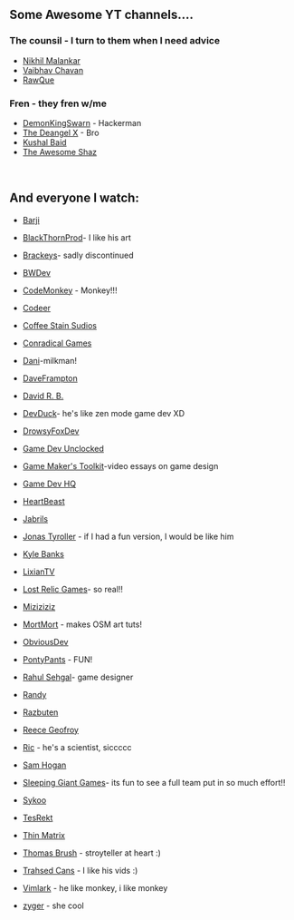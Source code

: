 ## Some Awesome YT channels....

### The counsil - I turn to them when I need advice 
+ [Nikhil Malankar](https://www.youtube.com/c/NikhilMalankarM)
+ [Vaibhav Chavan](https://www.youtube.com/c/UND3RDG)
+ [RawQue](https://www.youtube.com/channel/UCXoj82X2Zqy9jWmKn36fYwA)

### Fren - they fren w/me
+ [DemonKingSwarn](https://www.youtube.com/channel/UCC1yT9JzYwz6dDwLM-KWt0A) - Hackerman
+ [The Deangel X](https://www.youtube.com/channel/UCmTK53CuUCRMMRHgNQ4a6jg) - Bro
+ [Kushal Baid](https://www.youtube.com/channel/UCVsxoJLuSuV7T8jTyOPYQQg) 
+ [The Awesome Shaz](https://www.youtube.com/channel/UCL79-l6VZoiD0Mudq0INuWA)

<br>

## And everyone I watch: 
+ [Barji](https://www.youtube.com/channel/UCz3l6nyODzXLzTxIkARZ8rw)
+ [BlackThornProd](https://www.youtube.com/c/Blackthornprod)- I like his art
+ [Brackeys](https://www.youtube.com/c/Brackeys)- sadly discontinued
+ [BWDev](https://www.youtube.com/channel/UCYU6BO_VdYnzeQEOS_kSBWA)
+ [CodeMonkey](https://www.youtube.com/channel/UCFK6NCbuCIVzA6Yj1G_ZqCg) - Monkey!!!
+ [Codeer](https://www.youtube.com/channel/UCtUeziXLa_x3vvdzUinqE8w)
+ [Coffee Stain Sudios](https://www.youtube.com/user/CoffeeStainStudios)
+ [Conradical Games](https://www.youtube.com/channel/UC3SUzBUNbS95AaLyW6lD8Pg)
+ [Dani](https://www.youtube.com/c/DaniDev)-milkman!
+ [DaveFrampton](https://www.youtube.com/user/majiDave)
+ [David R. B.](https://www.youtube.com/channel/UC49_yx5p2MNa030ZYfLpm3Q)
+ [DevDuck](https://www.youtube.com/channel/UCKCTmact-90hXpV2ns8GSsA)- he's like zen mode game dev XD
+ [DrowsyFoxDev](https://www.youtube.com/channel/UCTUXpMlWwf0Ef__aYRQCS8w)
+ [Game Dev Unclocked](https://www.youtube.com/channel/UCKP-9R75QFQX-5Au3HyfjzA)
+ [Game Maker's Toolkit](https://www.youtube.com/user/McBacon1337)-video essays on game design 
+ [Game Dev HQ](https://www.youtube.com/user/Unity3DCoder)
+ [HeartBeast](https://www.youtube.com/user/uheartbeast)
+ [Jabrils](https://www.youtube.com/channel/UCQALLeQPoZdZC4JNUboVEUg)
+ [Jonas Tyroller](https://www.youtube.com/channel/UC_p_9arduPuxM8DHTGIuSOg) - if I had a fun version, I would be like him

+ [Kyle Banks](https://www.youtube.com/channel/UCfNjj30JZcDJGsw3TMUnhMA)
+ [LixianTV](https://www.youtube.com/user/LixianTV)
+ [Lost Relic Games](https://www.youtube.com/user/MegaStegz)- so real!!
+ [Miziziziz](https://www.youtube.com/user/Miziziziz)
+ [MortMort](https://www.youtube.com/user/atMNRArt) - makes OSM art tuts!
+ [ObviousDev](https://www.youtube.com/channel/UCHwsuay541hn0rj-Bqvm3WA)
+ [PontyPants](https://www.youtube.com/channel/UCORaUhZVpg7yhxJeaPSTGmQ) - FUN!
+ [Rahul Sehgal](https://www.youtube.com/channel/UCmQauraL-PccblfKtykK44Q)- game designer
+ [Randy](https://www.youtube.com/channel/UCUmLRMERmJrmUtgnbFfknAg)
+ [Razbuten](https://www.youtube.com/user/razbuten)
+ [Reece Geofroy](https://www.youtube.com/channel/UCxzkbTbCn8OCX3Gl5SkykHA)
+ [Ric](https://www.youtube.com/channel/UCTjPQWeqxGI9KAD_X6e8BAQ) - he's a scientist, siccccc
+ [Sam Hogan](https://www.youtube.com/user/XTtramptricks)
+ [Sleeping Giant Games](https://www.youtube.com/channel/UCRAvDQdLVpG5Q6OeMaws7zA)- its fun to see a full team put in so much effort!!
+ [Sykoo](https://www.youtube.com/user/SykooTV)
+ [TesRekt](https://www.youtube.com/channel/UCiG7--kZO1v9a0-Gh9VnfLQ)

+ [Thin Matrix](https://www.youtube.com/user/ThinMatrix)
+ [Thomas Brush](https://www.youtube.com/user/thomasmbrush) - stroyteller at heart :)
+ [Trahsed Cans](https://www.youtube.com/channel/UCPlBmqR8GzZ2Z_NhEFWcaAQ) - I like his vids :)
+ [Vimlark](https://www.youtube.com/user/ndurzo64) - he like monkey, i like monkey
+ [zyger](https://www.youtube.com/c/ZygerGFX/featured) - she cool
